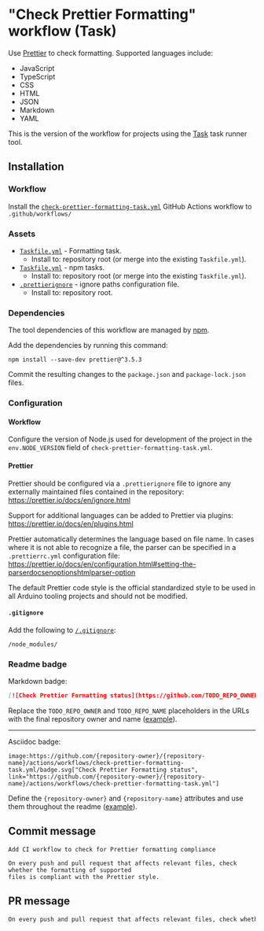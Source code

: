 # "Check Prettier Formatting" workflow (Task)

Use [Prettier](https://prettier.io/docs/en/index.html) to check formatting. Supported languages include:

- JavaScript
- TypeScript
- CSS
- HTML
- JSON
- Markdown
- YAML

This is the version of the workflow for projects using the [Task](https://taskfile.dev/#/) task runner tool.

## Installation

### Workflow

Install the [`check-prettier-formatting-task.yml`](check-prettier-formatting-task.yml) GitHub Actions workflow to `.github/workflows/`

### Assets

- [`Taskfile.yml`](assets/check-prettier-formatting-task/Taskfile.yml) - Formatting task.
  - Install to: repository root (or merge into the existing `Taskfile.yml`).
- [`Taskfile.yml`](assets/npm-task/Taskfile.yml) - npm tasks.
  - Install to: repository root (or merge into the existing `Taskfile.yml`).
- [`.prettierignore`](assets/check-prettier-formatting/.prettierignore) - ignore paths configuration file.
  - Install to: repository root.

### Dependencies

The tool dependencies of this workflow are managed by [npm](https://www.npmjs.com/).

Add the dependencies by running this command:

```text
npm install --save-dev prettier@^3.5.3
```

Commit the resulting changes to the `package.json` and `package-lock.json` files.

### Configuration

#### Workflow

Configure the version of Node.js used for development of the project in the `env.NODE_VERSION` field of `check-prettier-formatting-task.yml`.

#### Prettier

Prettier should be configured via a `.prettierignore` file to ignore any externally maintained files contained in the repository:
https://prettier.io/docs/en/ignore.html

Support for additional languages can be added to Prettier via plugins:
https://prettier.io/docs/en/plugins.html

Prettier automatically determines the language based on file name. In cases where it is not able to recognize a file, the parser can be specified in a `.prettierrc.yml` configuration file:
https://prettier.io/docs/en/configuration.html#setting-the-parserdocsenoptionshtmlparser-option

The default Prettier code style is the official standardized style to be used in all Arduino tooling projects and should not be modified.

#### `.gitignore`

Add the following to [`/.gitignore`](https://git-scm.com/docs/gitignore):

```
/node_modules/
```

### Readme badge

Markdown badge:

```markdown
[![Check Prettier Formatting status](https://github.com/TODO_REPO_OWNER/TODO_REPO_NAME/actions/workflows/check-prettier-formatting-task.yml/badge.svg)](https://github.com/TODO_REPO_OWNER/TODO_REPO_NAME/actions/workflows/check-prettier-formatting-task.yml)
```

Replace the `TODO_REPO_OWNER` and `TODO_REPO_NAME` placeholders in the URLs with the final repository owner and name ([example](https://raw.githubusercontent.com/arduino-libraries/ArduinoIoTCloud/master/README.md)).

---

Asciidoc badge:

```adoc
image:https://github.com/{repository-owner}/{repository-name}/actions/workflows/check-prettier-formatting-task.yml/badge.svg["Check Prettier Formatting status", link="https://github.com/{repository-owner}/{repository-name}/actions/workflows/check-prettier-formatting-task.yml"]
```

Define the `{repository-owner}` and `{repository-name}` attributes and use them throughout the readme ([example](https://raw.githubusercontent.com/arduino-libraries/WiFiNINA/master/README.adoc)).

## Commit message

```
Add CI workflow to check for Prettier formatting compliance

On every push and pull request that affects relevant files, check whether the formatting of supported
files is compliant with the Prettier style.
```

## PR message

```markdown
On every push and pull request that affects relevant files, check whether the formatting of supported files is compliant with the [Prettier](https://prettier.io/docs/en/index.html) style.
```
